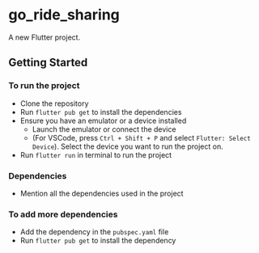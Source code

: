 # go_ride_sharing

A new Flutter project.

## Getting Started

### To run the project
- Clone the repository
- Run `flutter pub get` to install the dependencies
- Ensure you have an emulator or a device installed
    - Launch the emulator or connect the device
    - (For VSCode, press ```Ctrl + Shift + P``` and select `Flutter: Select Device`). Select the device you want to run the project on.
- Run `flutter run` in terminal to run the project


### Dependencies
- Mention all the dependencies used in the project


### To add more dependencies
- Add the dependency in the `pubspec.yaml` file
- Run `flutter pub get` to install the dependency
